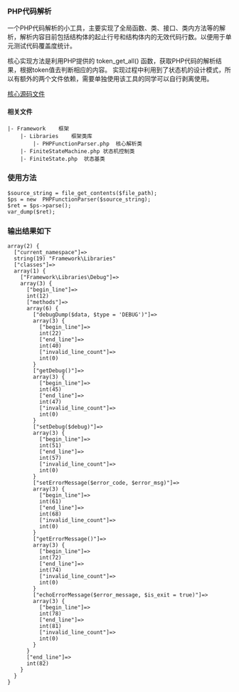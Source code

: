 ### PHP代码解析
一个PHP代码解析的小工具，主要实现了全局函数、类、接口、类内方法等的解析，解析内容目前包括结构体的起止行号和结构体内的无效代码行数。以便用于单元测试代码覆盖度统计。

核心实现方法是利用PHP提供的 token_get_all() 函数，获取PHP代码的解析结果，根据token值去判断相应的内容。
实现过程中利用到了状态机的设计模式，所以有额外的两个文件依赖，需要单独使用该工具的同学可以自行剥离使用。

[核心源码文件](https://github.com/pureisle/MicroMVC/blob/master/Framework/Libraries/PHPFunctionParser.php)
#### 相关文件
```
|- Framework	框架
	|- Libraries	框架类库
		|- PHPFunctionParser.php  核心解析类
    |- FiniteStateMachine.php 状态机控制类
    |- FiniteState.php  状态基类
```

### 使用方法
```
$source_string = file_get_contents($file_path);
$ps = new  PHPFunctionParser($source_string);
$ret = $ps->parse();
var_dump($ret);
```

### 输出结果如下
```
array(2) {
  ["current_namespace"]=>
  string(19) "Framework\Libraries"
  ["classes"]=>
  array(1) {
    ["Framework\Libraries\Debug"]=>
    array(3) {
      ["begin_line"]=>
      int(12)
      ["methods"]=>
      array(6) {
        ["debugDump($data, $type = 'DEBUG')"]=>
        array(3) {
          ["begin_line"]=>
          int(22)
          ["end_line"]=>
          int(40)
          ["invalid_line_count"]=>
          int(0)
        }
        ["getDebug()"]=>
        array(3) {
          ["begin_line"]=>
          int(45)
          ["end_line"]=>
          int(47)
          ["invalid_line_count"]=>
          int(0)
        }
        ["setDebug($debug)"]=>
        array(3) {
          ["begin_line"]=>
          int(51)
          ["end_line"]=>
          int(57)
          ["invalid_line_count"]=>
          int(0)
        }
        ["setErrorMessage($error_code, $error_msg)"]=>
        array(3) {
          ["begin_line"]=>
          int(61)
          ["end_line"]=>
          int(68)
          ["invalid_line_count"]=>
          int(0)
        }
        ["getErrorMessage()"]=>
        array(3) {
          ["begin_line"]=>
          int(72)
          ["end_line"]=>
          int(74)
          ["invalid_line_count"]=>
          int(0)
        }
        ["echoErrorMessage($error_message, $is_exit = true)"]=>
        array(3) {
          ["begin_line"]=>
          int(78)
          ["end_line"]=>
          int(81)
          ["invalid_line_count"]=>
          int(0)
        }
      }
      ["end_line"]=>
      int(82)
    }
  }
}
```
